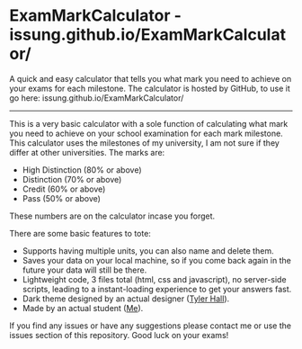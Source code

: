 # ExamMarkCalculator - issung.github.io/ExamMarkCalculator/
A quick and easy calculator that tells you what mark you need to achieve on your exams for each milestone.
The calculator is hosted by GitHub, to use it go here: issung.github.io/ExamMarkCalculator/
___
This is a very basic calculator with a sole function of calculating what mark you need to achieve on your school examination for each mark milestone. This calculator uses the milestones of my university, I am not sure if they differ at other universities. The marks are:
* High Distinction (80% or above)
* Distinction (70% or above)
* Credit (60% or above)
* Pass (50% or above)

These numbers are on the calculator incase you forget.

There are some basic features to tote:
* Supports having multiple units, you can also name and delete them.
* Saves your data on your local machine, so if you come back again in the future your data will still be there.
* Lightweight code, 3 files total (html, css and javascript), no server-side scripts, leading to a instant-loading experience to get your answers fast.
* Dark theme designed by an actual designer ([Tyler Hall](https://www.instagram.com/typedesigns_/)).
* Made by an actual student ([Me](https://github.com/Issung)).
 
If you find any issues or have any suggestions please contact me or use the issues section of this repository. 
Good luck on your exams!